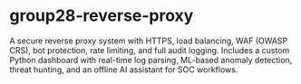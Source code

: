 # group28-reverse-proxy
A secure reverse proxy system with HTTPS, load balancing, WAF (OWASP CRS), bot protection, rate limiting, and full audit logging. Includes a custom Python dashboard with real-time log parsing, ML-based anomaly detection, threat hunting, and an offline AI assistant for SOC workflows.
